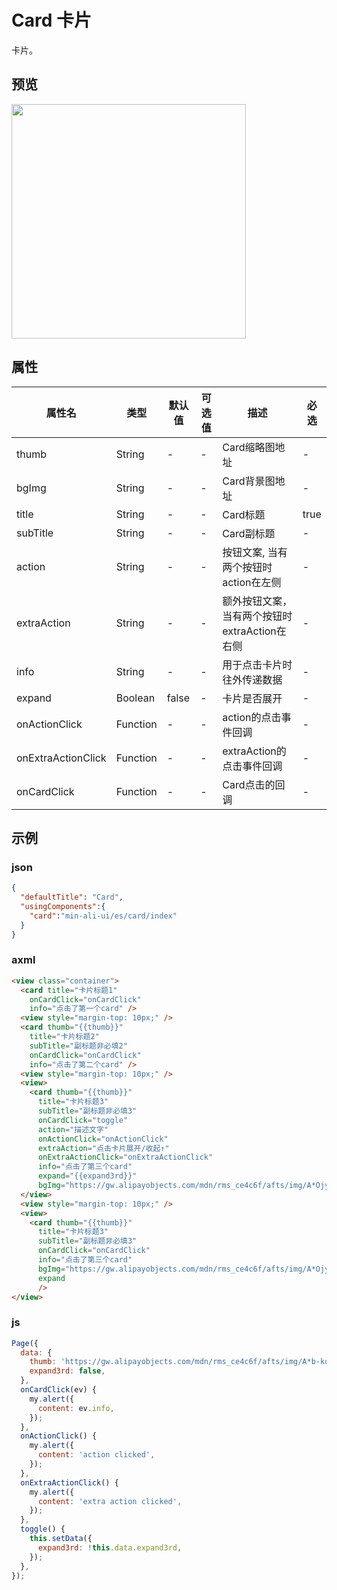 # Card 卡片

卡片。



## 预览
<img src="https://gw.alipayobjects.com/mdn/rms_ce4c6f/afts/img/A*pn46SLaFl_IAAAAAAAAAAABkARQnAQ" width="375" />


## 属性

| 属性名             | 类型     | 默认值 | 可选值 | 描述                                           | 必选 |
| ------------------ | -------- | ------ | ------ | ---------------------------------------------- | ---- |
| thumb              | String   | -      | -      | Card缩略图地址                                 | -    |
| bgImg              | String   | -      | -      | Card背景图地址                                 | -    |
| title              | String   | -      | -      | Card标题                                       | true |
| subTitle           | String   | -      | -      | Card副标题                                     | -    |
| action             | String   | -      | -      | 按钮文案, 当有两个按钮时action在左侧           | -    |
| extraAction        | String   | -      | -      | 额外按钮文案， 当有两个按钮时extraAction在右侧 | -    |
| info               | String   | -      | -      | 用于点击卡片时往外传递数据                     | -    |
| expand             | Boolean  | false  | -      | 卡片是否展开                                   | -    |
| onActionClick      | Function | -      | -      | action的点击事件回调                           | -    |
| onExtraActionClick | Function | -      | -      | extraAction的点击事件回调                      | -    |
| onCardClick        | Function | -      | -      | Card点击的回调                                 | -    |



## 示例


### json
```json
{
  "defaultTitle": "Card",
  "usingComponents":{
    "card":"min-ali-ui/es/card/index"
  }
}
```


### axml
```html
<view class="container">
  <card title="卡片标题1" 
    onCardClick="onCardClick" 
    info="点击了第一个card" />
  <view style="margin-top: 10px;" />
  <card thumb="{{thumb}}" 
    title="卡片标题2" 
    subTitle="副标题非必填2" 
    onCardClick="onCardClick" 
    info="点击了第二个card" />
  <view style="margin-top: 10px;" />
  <view>
    <card thumb="{{thumb}}" 
      title="卡片标题3" 
      subTitle="副标题非必填3" 
      onCardClick="toggle" 
      action="描述文字" 
      onActionClick="onActionClick" 
      extraAction="点击卡片展开/收起↑" 
      onExtraActionClick="onExtraActionClick" 
      info="点击了第三个card" 
      expand="{{expand3rd}}" 
      bgImg="https://gw.alipayobjects.com/mdn/rms_ce4c6f/afts/img/A*OjyRRqjLM6MAAAAAAAAAAABkARQnAQ" />
  </view>
  <view style="margin-top: 10px;" />
  <view>
    <card thumb="{{thumb}}" 
      title="卡片标题3" 
      subTitle="副标题非必填3" 
      onCardClick="onCardClick" 
      info="点击了第三个card" 
      bgImg="https://gw.alipayobjects.com/mdn/rms_ce4c6f/afts/img/A*OjyRRqjLM6MAAAAAAAAAAABkARQnAQ"
      expand
      />
</view>

```


### js
```javascript
Page({
  data: {
    thumb: 'https://gw.alipayobjects.com/mdn/rms_ce4c6f/afts/img/A*b-kqQ4RZgsYAAAAAAAAAAABkARQnAQ',
    expand3rd: false,
  },
  onCardClick(ev) {
    my.alert({
      content: ev.info,
    });
  },
  onActionClick() {
    my.alert({
      content: 'action clicked',
    });
  },
  onExtraActionClick() {
    my.alert({
      content: 'extra action clicked',
    });
  },
  toggle() {
    this.setData({
      expand3rd: !this.data.expand3rd,
    });
  },
});
```

